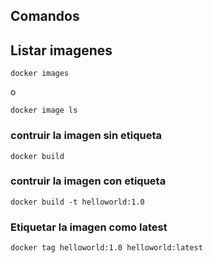 ## Comandos

## Listar imagenes
```
docker images
```
o 
```
docker image ls
```

### contruir la imagen sin etiqueta

```
docker build 
```

### contruir la imagen con etiqueta

```
docker build -t helloworld:1.0
```

### Etiquetar la imagen como latest

```
docker tag helloworld:1.0 helloworld:latest
```



